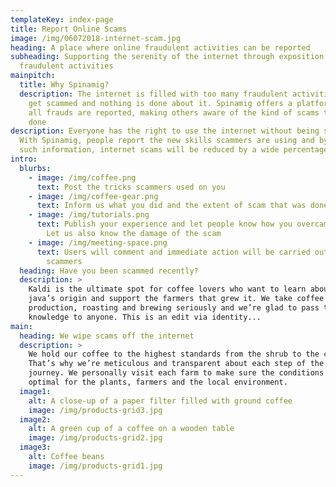 ```yaml
---
templateKey: index-page
title: Report Online Scams
image: /img/06072018-internet-scam.jpg
heading: A place where online fraudulent activities can be reported
subheading: Supporting the serenity of the internet through exposition of
  fraudulent activities
mainpitch:
  title: Why Spinamig?
  description: The internet is filled with too many fraudulent activities. People
    get scammed and nothing is done about it. Spinamig offers a platform where
    all frauds are reported, making others aware of the kind of scams that was
    done
description: Everyone has the right to use the internet without being scammed.
  With Spinamig, people report the new skills scammers are using and by having
  such information, internet scams will be reduced by a wide percentage.
intro:
  blurbs:
    - image: /img/coffee.png
      text: Post the tricks scammers used on you
    - image: /img/coffee-gear.png
      text: Inform us what you did and the extent of scam that was done
    - image: /img/tutorials.png
      text: Publish your experience and let people know how you overcame the fraud.
        Let us also know the damage of the scam
    - image: /img/meeting-space.png
      text: Users will comment and immediate action will be carried out against the
        scammers
  heading: Have you been scammed recently?
  description: >
    Kaldi is the ultimate spot for coffee lovers who want to learn about their
    java’s origin and support the farmers that grew it. We take coffee
    production, roasting and brewing seriously and we’re glad to pass that
    knowledge to anyone. This is an edit via identity...
main:
  heading: We wipe scams off the internet
  description: >
    We hold our coffee to the highest standards from the shrub to the cup.
    That’s why we’re meticulous and transparent about each step of the coffee’s
    journey. We personally visit each farm to make sure the conditions are
    optimal for the plants, farmers and the local environment.
  image1:
    alt: A close-up of a paper filter filled with ground coffee
    image: /img/products-grid3.jpg
  image2:
    alt: A green cup of a coffee on a wooden table
    image: /img/products-grid2.jpg
  image3:
    alt: Coffee beans
    image: /img/products-grid1.jpg
---
```

